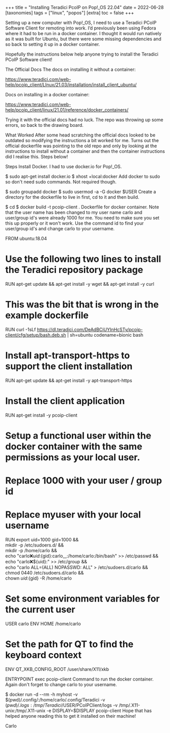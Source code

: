 +++
title = "Installing Teradici PcoIP on Pop!_OS 22.04"
date = 2022-06-28
[taxonomies]
  tags = ["linux", "popos"]
[extra]
  toc = false
+++

Setting up a new computer with Pop!_OS, I need to use a Teradici PCoIP Software Client for remoting into work. I’d previously been using Fedora where it had to be run in a docker container. I thought it would run natively as it was built for Ubuntu, but there were some missing dependencies and so back to setting it up in a docker container.

Hopefully the instructions below help anyone trying to install the Teradici PCoIP Software client!

The Official Docs
The docs on installing it without a container:

https://www.teradici.com/web-help/pcoip_client/LInux/21.03/installation/install_client_ubuntu/

Docs on installing in a docker container:

https://www.teradici.com/web-help/pcoip_client/linux/21.01/reference/docker_containers/

Trying it with the official docs had no luck. The repo was throwing up some errors, so back to the drawing board.

What Worked
After some head scratching the official docs looked to be outdated so modifying the instructions a bit worked for me. Turns out the official dockerfile was pointing to the old repo and only by looking at the instructions to install without a container and then the container instructions did I realise this. Steps below!

Steps
Install Docker. I had to use docker.io for Pop!_OS.

$ sudo apt-get install docker.io
$ xhost +local:docker
Add docker to sudo so don't need sudo commands. Not required though.

$ sudo groupadd docker
$ sudo usermod -a -G docker  $USER
Create a directory for the dockerfile to live in first, cd to it and then build.

$ cd <directory with Dockerfile>
$ docker build -t pcoip-client .
Dockerfile for docker container. Note that the user name has been changed to my user name carlo and user/group id's were already 1000 for me. You need to make sure you set this up properly or it won't work. Use the command id to find your user/group id's and change carlo to your username.

FROM ubuntu:18.04

# Use the following two lines to install the Teradici repository package
RUN apt-get update && apt-get install -y wget && apt-get install -y curl

# This was the bit that is wrong in the example dockerfile
RUN curl -1sLf https://dl.teradici.com/DeAdBCiUYInHcSTy/pcoip-client/cfg/setup/bash.deb.sh | sh=ubuntu codename=bionic bash

# Install apt-transport-https to support the client installation
RUN apt-get update && apt-get install -y apt-transport-https

# Install the client application
RUN apt-get install -y pcoip-client

# Setup a functional user within the docker container with the same permissions as your local user.
# Replace 1000 with your user / group id
# Replace myuser with your local username
RUN export uid=1000 gid=1000 && \
    mkdir -p /etc/sudoers.d/ && \
    mkdir -p /home/carlo && \
    echo "carlo:x:${uid}:${gid}:carlo,,,:/home/carlo:/bin/bash" >> /etc/passwd && \
    echo "carlo:x:${uid}:" >> /etc/group && \
    echo "carlo ALL=(ALL) NOPASSWD: ALL" > /etc/sudoers.d/carlo && \
    chmod 0440 /etc/sudoers.d/carlo && \
    chown ${uid}:${gid} -R /home/carlo

# Set some environment variables for the current user
USER carlo
ENV HOME /home/carlo

# Set the path for QT to find the keyboard context
ENV QT_XKB_CONFIG_ROOT /user/share/X11/xkb

ENTRYPOINT exec pcoip-client
Command to run the docker container. Again don't forget to change carlo to your username.

$ docker run -d --rm -h myhost -v $(pwd)/.config/:/home/carlo/.config/Teradici -v $(pwd)/.logs:/tmp/Teradici/$USER/PCoIPClient/logs -v /tmp/.X11-unix:/tmp/.X11-unix -e DISPLAY=$DISPLAY pcoip-client
Hope that has helped anyone reading this to get it installed on their machine!

Carlo
